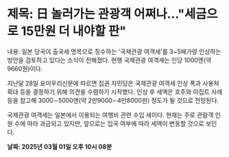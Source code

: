 # **제목: 日 놀러가는 관광객 어쩌나…"세금으로 15만원 더 내야할 판"**

  내용: 일본 당국이 출국세 명목으로 징수하는 '국제관광 여객세'를 3~5배가량 인상하는 방안을 검토하고 있다는 소식이 전해졌다. 현행 국제관광 여객세는 인당 1000엔(약 9660원)이다.

지난달 28일 요미우리신문에 따르면 집권 자민당은 국제관광 여객세 인상 폭과 사용처 확대 등을 결정하기 위해 의견을 수렴하기 시작했다. 인상 후 세액은 호주와 이집트 사례 등을 참고해 3000∼5000엔(약 2만9000∼4만8000원) 정도가 될 것으로 전망된다.

국제관광 여객세는 일본에서 이용되는 여행비 관련 수입 세이다. 현재는 주로 관람객 인원 수에 따라 과금되고 있지만, 앞으로는 입국 여부에 따라 세액이 변동할 것으로 보인다.

  **날짜: 2025년 03월 01일 오후 10시 08분**